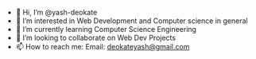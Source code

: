 - 👋 Hi, I’m @yash-deokate
- 👀 I’m interested in Web Development and Computer science in general
- 🌱 I’m currently learning Computer Science Engineering
- 💞️ I’m looking to collaborate on Web Dev Projects
- 📫 How to reach me: Email: deokateyash@gmail.com

<!---
yash-deokate/yash-deokate is a ✨ special ✨ repository because its `README.md` (this file) appears on your GitHub profile.
You can click the Preview link to take a look at your changes.
--->

